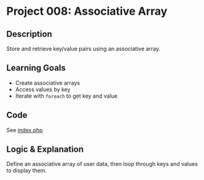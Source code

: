 # Project 008: Associative Array

## Description
Store and retrieve key/value pairs using an associative array.

## Learning Goals
- Create associative arrays
- Access values by key
- Iterate with `foreach` to get key and value

## Code
See [index.php](index.php)

## Logic & Explanation
Define an associative array of user data, then loop through keys and values to display them.
